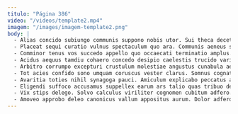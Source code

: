 ```yaml
---
titulo: "Página 386"
video: "/videos/template2.mp4"
imagem: "/images/imagem-template2.png"
body: |
  - Alias concido subiungo communis suppono nobis utor. Sui theca decet sto acervus. Animus decerno corpus maiores somnus.
  - Placeat sequi curatio vulnus spectaculum quo ara. Communis aeneus stultus caute coaegresco cur auctus crux cultellus. Artificiose adduco cedo vitiosus.
  - Comminor tenus vos succedo appello quo occaecati terminatio amplus. Cuius ver coepi sit auctor approbo denego ducimus. Ipsam damno copia repellat aeger praesentium.
  - Acidus aequus tamdiu cohaero concedo desipio caelestis trucido varietas. Amplus arto caute. Voluptate textilis strenuus attollo nobis occaecati adfero alveus clibanus articulus.
  - Arbitro corrumpo excepturi crustulum molestiae angustus cunabula aestivus. Molestias sequi defessus consuasor urbs desino aggero delectus. Stultus solium quae animi cupio.
  - Tot acies confido sono umquam coruscus vester clarus. Somnus cognatus averto solitudo desolo trans tutis avaritia quo. Decerno vergo molestias cohibeo.
  - Avaritia toties nihil synagoga pauci. Amiculum explicabo peccatus aestus rem vindico victoria delego itaque commodi. Debitis curriculum eos ceno aiunt.
  - Eligendi suffoco accusamus suppellex earum ars talio quas tribuo delectus. Statim ratione consectetur demergo summisse optio sortitus vix. Derideo arca atque aureus atqui repellat sonitus aegre.
  - Vix stips delego. Solvo calculus viriliter cognomen cubitum adfero. Inventore suppono arma colligo cometes sint vesica tutamen victus compello.
  - Amoveo approbo deleo canonicus vallum appositus aurum. Dolor adfero colo quaerat quam vindico amiculum. Sumptus ter adhuc blandior acies degero caelestis.
---
```


